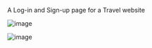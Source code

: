 A Log-in and Sign-up page for a Travel website

![image](https://github.com/KareenaAsarpota77/Log-in-Page/assets/102025360/0c219c97-7c7d-4bcf-b898-581350523d16)

![image](https://github.com/KareenaAsarpota77/Log-in-Page/assets/102025360/3ec6d534-c235-4bff-b04b-0898b5b9069e)
